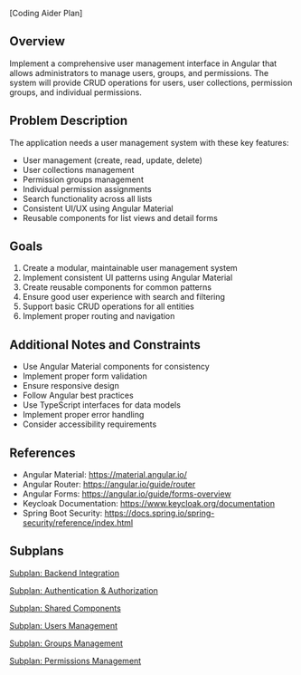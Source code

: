 [Coding Aider Plan]

## Overview
Implement a comprehensive user management interface in Angular that allows administrators to manage users, groups, and permissions. The system will provide CRUD operations for users, user collections, permission groups, and individual permissions.

## Problem Description
The application needs a user management system with these key features:
- User management (create, read, update, delete)
- User collections management
- Permission groups management
- Individual permission assignments
- Search functionality across all lists
- Consistent UI/UX using Angular Material
- Reusable components for list views and detail forms

## Goals
1. Create a modular, maintainable user management system
2. Implement consistent UI patterns using Angular Material
3. Create reusable components for common patterns
4. Ensure good user experience with search and filtering
5. Support basic CRUD operations for all entities
6. Implement proper routing and navigation

## Additional Notes and Constraints
- Use Angular Material components for consistency
- Implement proper form validation
- Ensure responsive design
- Follow Angular best practices
- Use TypeScript interfaces for data models
- Implement proper error handling
- Consider accessibility requirements

## References
- Angular Material: https://material.angular.io/
- Angular Router: https://angular.io/guide/router
- Angular Forms: https://angular.io/guide/forms-overview
- Keycloak Documentation: https://www.keycloak.org/documentation
- Spring Boot Security: https://docs.spring.io/spring-security/reference/index.html

## Subplans
<!-- SUBPLAN:user_management_backend -->
[Subplan: Backend Integration](user_management_backend.md)
<!-- END_SUBPLAN -->

<!-- SUBPLAN:user_management_auth -->
[Subplan: Authentication & Authorization](user_management_auth.md)
<!-- END_SUBPLAN -->
<!-- SUBPLAN:user_management_shared -->
[Subplan: Shared Components](user_management_shared.md)
<!-- END_SUBPLAN -->

<!-- SUBPLAN:user_management_users -->
[Subplan: Users Management](user_management_users.md)
<!-- END_SUBPLAN -->

<!-- SUBPLAN:user_management_groups -->
[Subplan: Groups Management](user_management_groups.md)
<!-- END_SUBPLAN -->

<!-- SUBPLAN:user_management_permissions -->
[Subplan: Permissions Management](user_management_permissions.md)
<!-- END_SUBPLAN -->
